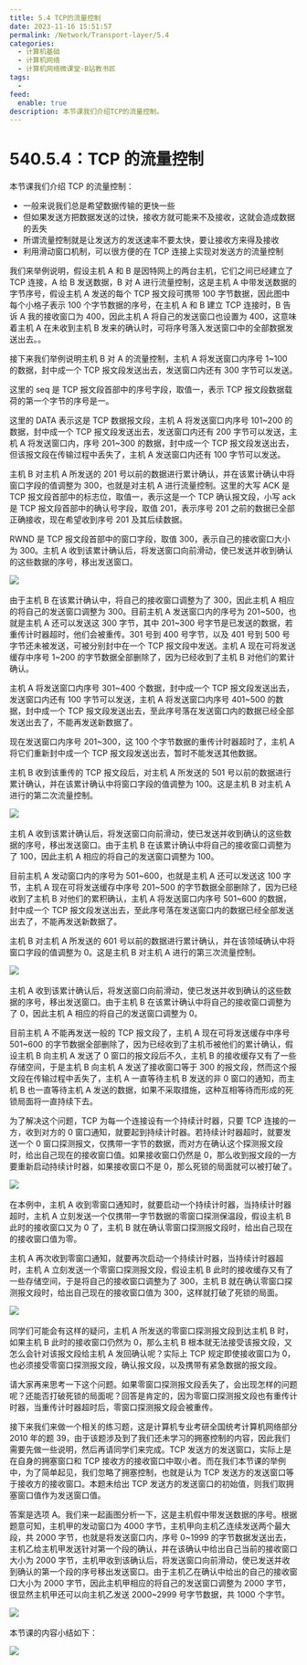 ```yaml
---
title: 5.4 TCP的流量控制
date: 2023-11-16 15:51:57
permalink: /Network/Transport-layer/5.4
categories:
  - 计算机基础
  - 计算机网络
  - 计算机网络微课堂-B站教书匠
tags:
  - 
feed:
  enable: true
description: 本节课我们介绍TCP的流量控制。
---
```




# 540.5.4：TCP 的流量控制

本节课我们介绍 TCP 的流量控制：

<!-- more -->


* 一般来说我们总是希望数据传输的更快一些
* 但如果发送方把数据发送的过快，接收方就可能来不及接收，这就会造成数据的丢失
* 所谓流量控制就是让发送方的发送速率不要太快，要让接收方来得及接收
* 利用滑动窗口机制，可以很方便的在 TCP 连接上实现对发送方的流量控制

我们来举例说明，假设主机 A 和 B 是因特网上的两台主机，它们之间已经建立了 TCP 连接，A 给 B 发送数据，B 对 A 进行流量控制，这是主机 A 中带发送数据的字节序号，假设主机 A 发送的每个 TCP 报文段可携带 100 字节数据，因此图中每个小格子表示 100 个字节数据的序号，在主机 A 和 B 建立 TCP 连接时，B 告诉 A 我的接收窗口为 400，因此主机 A 将自己的发送窗口也设置为 400，这意味着主机 A 在未收到主机 B 发来的确认时，可将序号落入发送窗口中的全部数据发送出去。。

接下来我们举例说明主机 B 对 A 的流量控制，主机 A 将发送窗口内序号 1\~100 的数据，封中成一个 TCP 报文段发送出去，发送窗口内还有 300 字节可以发送。

这里的 seq 是 TCP 报文段首部中的序号字段，取值一，表示 TCP 报文段数据载荷的第一个字节的序号是一。

这里的 DATA 表示这是 TCP 数据报文段，主机 A 将发送窗口内序号 101\~200 的数据，封中成一个 TCP 报文段发送出去，发送窗口内还有 200 字节可以发送，主机 A 将发送窗口内，序号 201\~300 的数据，封中成一个 TCP 报文段发送出去，但该报文段在传输过程中丢失了，主机 A 发送窗口内还有 100 字节可以发送。

主机 B 对主机 A 所发送的 201 号以前的数据进行累计确认，并在该累计确认中将窗口字段的值调整为 300，也就是对主机 A 进行流量控制。这里的大写 ACK 是 TCP 报文段首部中的标志位，取值一，表示这是一个 TCP 确认报文段，小写 ack 是 TCP 报文段首部中的确认号字段，取值 201，表示序号 201 之前的数据已全部正确接收，现在希望收到序号 201 及其后续数据。

RWND 是 TCP 报文段首部中的窗口字段，取值 300，表示自己的接收窗口大小为 300。主机 A 收到该累计确认后，将发送窗口向前滑动，使已发送并收到确认的这些数据的序号，移出发送窗口。

​![](https://image.peterjxl.com/blog/image-20211219102013-pdxi38m.png)​

由于主机 B 在该累计确认中，将自己的接收窗口调整为了 300，因此主机 A 相应的将自己的发送窗口调整为 300。目前主机 A 发送窗口内的序号为 201\~500，也就是主机 A 还可以发送这 300 字节，其中 201\~300 号字节是已发送的数据，若重传计时器超时，他们会被重传。301 号到 400 号字节，以及 401 号到 500 号字节还未被发送，可被分别封中在一个 TCP 报文段中发送。主机 A 现在可将发送缓存中序号 1\~200 的字节数据全部删除了，因为已经收到了主机 B 对他们的累计确认。

主机 A 将发送窗口内序号 301\~400 个数据，封中成一个 TCP 报文段发送出去，发送窗口内还有 100 字节可以发送，主机 A 将发送窗口内序号 401\~500 的数据，封中成一个 TCP 报文段发送出去，至此序号落在发送窗口内的数据已经全部发送出去了，不能再发送新数据了。

现在发送窗口内序号 201\~300，这 100 个字节数据的重传计时器超时了，主机 A 将它们重新封中成一个 TCP 报文段发送出去，暂时不能发送其他数据。

主机 B 收到该重传的 TCP 报文段后，对主机 A 所发送的 501 号以前的数据进行累计确认，并在该累计确认中将窗口字段的值调整为 100。这是主机 B 对主机 A 进行的第二次流量控制。

​![](https://image.peterjxl.com/blog/image-20211219102251-zf0pooy.png)​

主机 A 收到该累计确认后，将发送窗口向前滑动，使已发送并收到确认的这些数据的序号，移出发送窗口。由于主机 B 在该累计确认中将自己的接收窗口调整为了 100，因此主机 A 相应的将自己的发送窗口调整为 100。

目前主机 A 发动窗口内的序号为 501\~600，也就是主机 A 还可以发送这 100 字节，主机 A 现在可将发送缓存中序号 201\~500 的字节数据全部删除了，因为已经收到了主机 B 对他们的累积确认，主机 A 将发送窗口内序号 501\~600 的数据，封中成一个 TCP 报文段发送出去，至此序号落在发送窗口内的数据已经全部发送出去了，不能再发送新数据了。

主机 B 对主机 A 所发送的 601 号以前的数据进行累计确认，并在该领域确认中将窗口字段的值调整为 0。这是主机 B 对主机 A 进行的第三次流量控制。

​![](https://image.peterjxl.com/blog/image-20211219102343-pcgji7r.png)​

主机 A 收到该累计确认后，将发送窗口向前滑动，使已发送并收到确认的这些数据的序号，移出发送窗口。由于主机 B 在该累计确认中将自己的接收窗口调整为了 0，因此主机 A 相应的将自己的发送窗口调整为 0。

目前主机 A 不能再发送一般的 TCP 报文段了，主机 A 现在可将发送缓存中序号 501\~600 的字节数据全部删除了，因为已经收到了主机币被他们的累计确认，假设主机 B 向主机 A 发送了 0 窗口的报文段后不久，主机 B 的接收缓存又有了一些存储空间，于是主机 B 向主机 A 发送了接收窗口等于 300 的报文段，然而这个报文段在传输过程中丢失了，主机 A 一直等待主机 B 发送的非 0 窗口的通知，而主机 B 也一直等待主机 A 发送的数据，如果不采取措施，这种互相等待而形成的死锁局面将一直持续下去。

为了解决这个问题，TCP 为每一个连接设有一个持续计时器，只要 TCP 连接的一方，收到对方的 0 窗口通知，就要起到持续计时器。若持续计时器超时，就要发送一个 0 窗口探测报文，仅携带一字节的数据，而对方在确认这个探测报文段时，给出自己现在的接收窗口值。如果接收窗口仍然是 0，那么收到报文段的一方要重新启动持续计时器，如果接收窗口不是 0，那么死锁的局面就可以被打破了。

​![](https://image.peterjxl.com/blog/image-20211219102533-qh4u1ne.png)​

在本例中，主机 A 收到零窗口通知时，就要启动一个持续计时器，当持续计时器超时，主机 A 立刻发送一个仅携带一字节数据的零窗口探测保温段，假设主机 B 此时的接收窗口又为 0 了，主机 B 就在确认零窗口探测报文段时，给出自己现在的接收窗口值为零。

主机 A 再次收到零窗口通知，就要再次启动一个持续计时器，当持续计时器超时，主机 A 立刻发送一个零窗口探测报文段，假设主机 B 此时的接收缓存又有了一些存储空间，于是将自己的接收窗口调整为了 300，主机 B 就在确认零窗口探测报文段时，给出自己现在的接收窗口值为 300，这样就打破了死锁的局面。

​![](https://image.peterjxl.com/blog/image-20211219102644-kllta01.png)​

同学们可能会有这样的疑问，主机 A 所发送的零窗口探测报文段到达主机 B 时，如果主机 B 此时的接收窗口仍然为 0，那么主机 B 根本就无法接受该报文段，又怎么会针对该报文段给主机 A 发回确认呢？实际上 TCP 规定即使接收窗口为 0，也必须接受零窗口探测报文段，确认报文段，以及携带有紧急数据的报文段。

请大家再来思考一下这个问题。如果零窗口探测报文段丢失了，会出现怎样的问题呢？还能否打破死锁的局面呢？回答是肯定的，因为零窗口探测报文段也有重传计时器，当重传计时器超时后，零窗口探测报文段会被重传。

接下来我们来做一个相关的练习题，这是计算机专业考研全国统考计算机网络部分 2010 年的题 39，由于该题涉及到了我们还未学习的拥塞控制的内容，因此我们需要先做一些说明，然后再请同学们来完成。TCP 发送方的发送窗口，实际上是在自身的拥塞窗口和 TCP 接收方的接收窗口中取小者。而在我们本节课的举例中，为了简单起见，我们忽略了拥塞控制，也就是认为 TCP 发送方的发送窗口等于接收方的接收窗口。本题未给出 TCP 发送方的发送窗口的初始值，则我们取拥塞窗口值作为发送窗口值。

答案是选项 A。我们来一起画图分析一下，这是主机假中带发送数据的序号。根据题意可知，主机甲的发动窗口为 4000 字节，主机甲向主机乙连续发送两个最大段，共 2000 字节，也就是将发送窗口内，序号 0\~1999 的字节数据发送出去，主机乙给主机甲发送针对第一个段的确认，并在该确认中给出自己当前的接收窗口大小为 2000 字节，主机甲收到该确认后，将发送窗口向前滑动，使已发送并收到确认的第一个段的序号移出发送窗口。由于主机乙在确认中给出的自己的接收窗口大小为 2000 字节，因此主机甲相应的将自己的发送窗口调整为 2000 字节，很显然主机甲还可以向主机乙发送 2000\~2999 号字节数据，共 1000 个字节。

​![](https://image.peterjxl.com/blog/image-20211219102914-kggamna.png)​

本节课的内容小结如下：

​![](https://image.peterjxl.com/blog/image-20211219102944-hkw9zic.png)​

‍

‍
